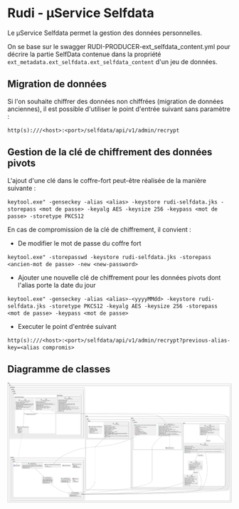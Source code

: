 # Rudi - µService Selfdata
 
Le µService Selfdata permet la gestion des données personnelles.

On se base sur le swagger RUDI-PRODUCER-ext_selfdata_content.yml pour décrire la partie SelfData contenue dans
la propriété `ext_metadata.ext_selfdata.ext_selfdata_content` d'un jeu de données.


## Migration de données

Si l'on souhaite chiffrer des données non chiffrées (migration de données anciennes), il est possible d'utiliser le point d'entrée suivant sans paramètre : 

```
http(s):///<host>:<port>/selfdata/api/v1/admin/recrypt
```

## Gestion de la clé de chiffrement des données pivots

L'ajout d'une clé dans le coffre-fort peut-être réalisée de la manière suivante :

```
keytool.exe" -genseckey -alias <alias> -keystore rudi-selfdata.jks -storepass <mot de passe> -keyalg AES -keysize 256 -keypass <mot de passe> -storetype PKCS12
```

En cas de compromission de la clé de chiffrement, il convient :

- De modifier le mot de passe du coffre fort

```
keytool.exe" -storepasswd -keystore rudi-selfdata.jks -storepass <ancien-mot de passe> -new <new-password>
```

- Ajouter une nouvelle clé de chiffrement pour les données pivots dont l'alias porte la date du jour

```
keytool.exe" -genseckey -alias <alias>-<yyyyMMdd> -keystore rudi-selfdata.jks -storetype PKCS12 -keyalg AES -keysize 256 -storepass <mot de passe> -keypass <mot de passe> 
```

- Executer le point d'entrée suivant 

```
http(s):///<host>:<port>/selfdata/api/v1/admin/recrypt?previous-alias-key=<alias compromis>
```

## Diagramme de classes

![Diagramme de classes](readme/rudi-microservice-selfdata-storage-entities.png)

